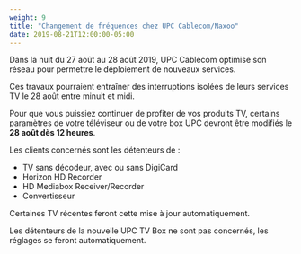 ```yaml
---
weight: 9
title: "Changement de fréquences chez UPC Cablecom/Naxoo"
date: 2019-08-21T12:00:00-05:00
---
```


Dans la nuit du 27 août au 28 août 2019, UPC Cablecom optimise son réseau pour permettre le déploiement de nouveaux services.

Ces travaux pourraient entraîner des interruptions isolées de leurs services TV le 28 août entre minuit et midi.


Pour que vous puissiez continuer de profiter de vos produits TV, certains paramètres de votre téléviseur ou de votre box UPC devront être modifiés le **28 août dès 12 heures**.

Les clients concernés sont les détenteurs de :

* TV sans décodeur, avec ou sans DigiCard
* Horizon HD Recorder
* HD Mediabox Receiver/Recorder
* Convertisseur

Certaines TV récentes feront cette mise à jour automatiquement.

Les détenteurs de la nouvelle UPC TV Box ne sont pas concernés, les réglages se feront automatiquement.
